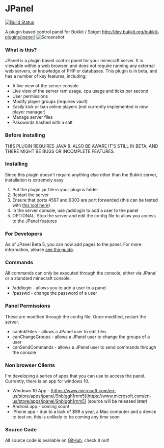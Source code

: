 # JPanel
[![Build Status](https://ci.nprail.me/buildStatus/icon?job=JPanel&build=8)](https://ci.nprail.me/job/JPanel/8/)

A plugin based control panel for Bukkit / Spigot http://dev.bukkit.org/bukkit-plugins/jpanel/
![Screenshot](http://dev.bukkit.org/media/images/84/90/Screenshot_from_2015-06-25_16-13-15.png)

### What is this?
JPanel is a plugin based control panel for your minecraft server. It is viewable within a web browser, and does not require running any external web servers, or knowledge of PHP or databases. This plugin is in beta, and has a number of key features, including:

* A live view of the server console
* Live view of the server ram usage, cpu usage and ticks per second
* User permissions
* Modify player groups (requires vault)
* Easily kick or ban online players (not currently implemented in new player manager)
* Manage server files
* Passwords hashed with a salt

### Before installing
THIS PLUGIN REQUIRES JAVA 8. ALSO BE AWARE IT'S STILL IN BETA, AND THERE MIGHT BE BUGS OR INCOMPLETE FEATURES.

### Installing
Since this plugin doesn't require anything else other than the Bukkit server, installation is extremely easy

1. Put the plugin jar file in your plugins folder
2. Restart the server
3. Ensure that ports 4567 and 9003 are port forwarded (this can be tested with [this tool here](http://www.canyouseeme.org/))
4. In the server console, use /addlogin <username> <password> to add a user to the panel
5. OPTIONAL: Stop the server and edit the config file to allow you access to the JPanel features

### For Developers
As of JPanel Beta 5, you can now add pages to the panel. For more information, please [see the guide](http://dev.bukkit.org/bukkit-plugins/jpanel/pages/guide-to-add-pages/).

### Commands
All commands can only be executed through the console, either via JPanel or a standard minecraft console.

* /addlogin <username> <passsword> - allows you to add a user to a panel
* /passwd <username> <oldpassword> <newpassword> - change the password of a user

### Panel Permissions
These are modified through the config file. Once modified, restart the server.
* canEditFiles - allows a JPanel user to edit files
* canChangeGroups - allows a JPanel user to change the groups of a user
* canSendCommands - allows a JPanel user to send commands through the console

### Non browser Clients
I'm developing a series of apps that you can use to access the panel. Currently, there is an app for windows 10.

* Windows 10 App - [https://www.microsoft.com/en-us/store/apps/jpanel/9nblggh1rnm5](https://www.microsoft.com/en-us/store/apps/jpanel/9nblggh1rnm5) (source will be released later)
* Android app - coming soon!
* iPhone app - due to a lack of $99 a year, a Mac computer and a device to test on, this is unlikely to be coming any time soon

### Source Code
All source code is avaliable on [GitHub](https://github.com/rymate1234/JPanel), check it out!
